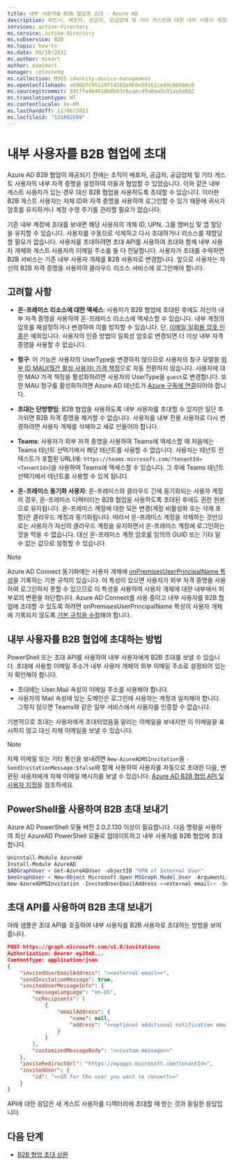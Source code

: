 ```yaml
---
title: 내부 사용자를 B2B 협업에 초대 - Azure AD
description: 파트너, 배포자, 공급자, 공급업체 및 기타 게스트에 대한 내부 사용자 계정이 있는 경우 자체 외부 자격 증명 또는 로그인을 사용하여 로그인하도록 초대하여 Azure AD B2B 협업으로 변경할 수 있습니다. PowerShell 또는 Microsoft Graph 초대 API를 사용합니다.
services: active-directory
ms.service: active-directory
ms.subservice: B2B
ms.topic: how-to
ms.date: 09/10/2021
ms.author: mimart
author: msmimart
manager: celestedg
ms.collection: M365-identity-device-management
ms.openlocfilehash: a696b7c95129f14182e0b0e59161ce49c00566c8
ms.sourcegitcommit: 591ffa464618b8bb3c6caec49a0aa9c91aa5e882
ms.translationtype: HT
ms.contentlocale: ko-KR
ms.lasthandoff: 11/06/2021
ms.locfileid: "131892289"
---
```

# <a name="invite-internal-users-to-b2b-collaboration"></a>내부 사용자를 B2B 협업에 초대

Azure AD B2B 협업이 제공되기 전에는 조직이 배포자, 공급자, 공급업체 및 기타 게스트 사용자의 내부 자격 증명을 설정하여 이들과 협업할 수 있었습니다. 이와 같은 내부 게스트 사용자가 있는 경우 대신 B2B 협업을 사용하도록 초대할 수 있습니다. 이러한 B2B 게스트 사용자는 자체 ID와 자격 증명을 사용하여 로그인할 수 있기 때문에 귀사가 암호를 유지하거나 계정 수명 주기를 관리할 필요가 없습니다.

기존 내부 계정에 초대를 보내면 해당 사용자의 개체 ID, UPN, 그룹 멤버십 및 앱 할당을 유지할 수 있습니다. 사용자를 수동으로 삭제하고 다시 초대하거나 리소스를 재할당할 필요가 없습니다. 사용자를 초대하려면 초대 API를 사용하여 초대와 함께 내부 사용자 개체와 게스트 사용자의 이메일 주소를 둘 다 전달합니다. 사용자가 초대를 수락하면 B2B 서비스는 기존 내부 사용자 개체를 B2B 사용자로 변경합니다. 앞으로 사용자는 자신의 B2B 자격 증명을 사용하여 클라우드 리소스 서비스에 로그인해야 합니다.

## <a name="things-to-consider"></a>고려할 사항

- **온-프레미스 리소스에 대한 액세스**: 사용자가 B2B 협업에 초대된 후에도 자신의 내부 자격 증명을 사용하여 온-프레미스 리소스에 액세스할 수 있습니다. 내부 계정의 암호를 재설정하거나 변경하여 이를 방지할 수 있습니다. 단, [이메일 일회용 암호 인증](one-time-passcode.md)은 예외입니다. 사용자의 인증 방법이 일회성 암호로 변경되면 더 이상 내부 자격 증명을 사용할 수 없습니다.

- **청구**: 이 기능은 사용자의 UserType을 변경하지 않으므로 사용자의 청구 모델을 [외부 ID MAU(월간 활성 사용자) 가격 책정](external-identities-pricing.md)으로 자동 전환하지 않습니다. 사용자에 대한 MAU 가격 책정을 활성화하려면 사용자의 UserType을 `guest`로 변경합니다. 또한 MAU 청구를 활성화하려면 Azure AD 테넌트가 [Azure 구독에 연결](external-identities-pricing.md#link-your-azure-ad-tenant-to-a-subscription)되어야 합니다.

- **초대는 단방향임**: B2B 협업을 사용하도록 내부 사용자를 초대할 수 있지만 일단 추가되면 B2B 자격 증명을 제거할 수 없습니다. 사용자를 내부 전용 사용자로 다시 변경하려면 사용자 개체를 삭제하고 새로 만들어야 합니다.

- **Teams**: 사용자가 외부 자격 증명을 사용하여 Teams에 액세스할 때 처음에는 Teams 테넌트 선택기에서 해당 테넌트를 사용할 수 없습니다. 사용자는 테넌트 컨텍스트가 포함된 URL(예: `https://teams.microsoft.com/?tenantId=<TenantId>`)을 사용하여 Teams에 액세스할 수 있습니다. 그 후에 Teams 테넌트 선택기에서 테넌트를 사용할 수 있게 됩니다.

- **온-프레미스 동기화 사용자**: 온-프레미스와 클라우드 간에 동기화되는 사용자 계정의 경우, 온-프레미스 디렉터리는 B2B 협업을 사용하도록 초대된 후에도 권한 원본으로 유지됩니다. 온-프레미스 계정에 대한 모든 변경(계정 비활성화 또는 삭제 포함)은 클라우드 계정과 동기화됩니다. 따라서 온-프레미스 계정을 삭제하는 것만으로는 사용자가 자신의 클라우드 계정을 유지하면서 온-프레미스 계정에 로그인하는 것을 막을 수 없습니다. 대신 온-프레미스 계정 암호를 임의의 GUID 또는 기타 알 수 없는 값으로 설정할 수 있습니다.

> [!NOTE]
> Azure AD Connect 동기화에는 사용자 개체에 [onPremisesUserPrincipalName 특성](../hybrid/reference-connect-sync-attributes-synchronized.md#notes)을 기록하는 기본 규칙이 있습니다. 이 특성이 있으면 사용자가 외부 자격 증명을 사용하여 로그인하지 못할 수 있으므로 이 특성을 사용하여 사용자 개체에 대한 내부에서 외부로의 변환을 차단합니다. Azure AD Connect를 사용 중이고 내부 사용자를 B2B 협업에 초대할 수 있도록 하려면 onPremisesUserPrincipalName 특성이 사용자 개체에 기록되지 않도록 [기본 규칙을 수정](../hybrid/how-to-connect-sync-change-the-configuration.md)해야 합니다.
## <a name="how-to-invite-internal-users-to-b2b-collaboration"></a>내부 사용자를 B2B 협업에 초대하는 방법

PowerShell 또는 초대 API를 사용하여 내부 사용자에게 B2B 초대를 보낼 수 있습니다. 초대에 사용할 이메일 주소가 내부 사용자 개체의 외부 이메일 주소로 설정되어 있는지 확인해야 합니다.

- 초대에는 User.Mail 속성의 이메일 주소를 사용해야 합니다.
- 사용자의 Mail 속성에 있는 도메인은 로그인에 사용하는 계정과 일치해야 합니다. 그렇지 않으면 Teams와 같은 일부 서비스에서 사용자를 인증할 수 없습니다.

기본적으로 초대는 사용자에게 초대되었음을 알리는 이메일을 보내지만 이 이메일을 표시하지 않고 대신 자체 이메일을 보낼 수 있습니다.

> [!NOTE]
> 자체 이메일 또는 기타 통신을 보내려면 `New-AzureADMSInvitation`을 `-SendInvitationMessage:$false`와 함께 사용하여 사용자를 자동으로 초대한 다음, 변환된 사용자에게 자체 이메일 메시지를 보낼 수 있습니다. [Azure AD B2B 협업 API 및 사용자 지정](customize-invitation-api.md)을 참조하세요.

## <a name="use-powershell-to-send-a-b2b-invitation"></a>PowerShell을 사용하여 B2B 초대 보내기

Azure AD PowerShell 모듈 버전 2.0.2.130 이상이 필요합니다. 다음 명령을 사용하여 최신 AzureAD PowerShell 모듈로 업데이트하고 내부 사용자를 B2B 협업에 초대합니다.

```powershell
Uninstall-Module AzureAD
Install-Module AzureAD
$ADGraphUser = Get-AzureADUser -objectID "UPN of Internal User"
$msGraphUser = New-Object Microsoft.Open.MSGraph.Model.User -ArgumentList $ADGraphUser.ObjectId
New-AzureADMSInvitation -InvitedUserEmailAddress <<external email>> -SendInvitationMessage $True -InviteRedirectUrl "http://myapps.microsoft.com" -InvitedUser $msGraphUser
```

## <a name="use-the-invitation-api-to-send-a-b2b-invitation"></a>초대 API를 사용하여 B2B 초대 보내기

아래 샘플은 초대 API를 호출하여 내부 사용자를 B2B 사용자로 초대하는 방법을 보여줍니다.

```json
POST https://graph.microsoft.com/v1.0/invitations
Authorization: Bearer eyJ0eX...
ContentType: application/json
{
    "invitedUserEmailAddress": "<<external email>>",
    "sendInvitationMessage": true,
    "invitedUserMessageInfo": {
        "messageLanguage": "en-US",
        "ccRecipients": [
            {
                "emailAddress": {
                    "name": null,
                    "address": "<<optional additional notification email>>"
                }
            }
        ],
        "customizedMessageBody": "<<custom message>>"
    },
    "inviteRedirectUrl": "https://myapps.microsoft.com?tenantId=",
    "invitedUser": {
        "id": "<<ID for the user you want to convert>>"
    }
}
```

API에 대한 응답은 새 게스트 사용자를 디렉터리에 초대할 때 받는 것과 동일한 응답입니다.
## <a name="next-steps"></a>다음 단계

- [B2B 협업 초대 상환](redemption-experience.md)
